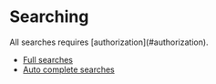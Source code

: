 # Searching

<aside class="warning">
All searches requires [authorization](#authorization).
</aside>

* [Full searches](#full-searches)
* [Auto complete searches](#autocomplete-searches)